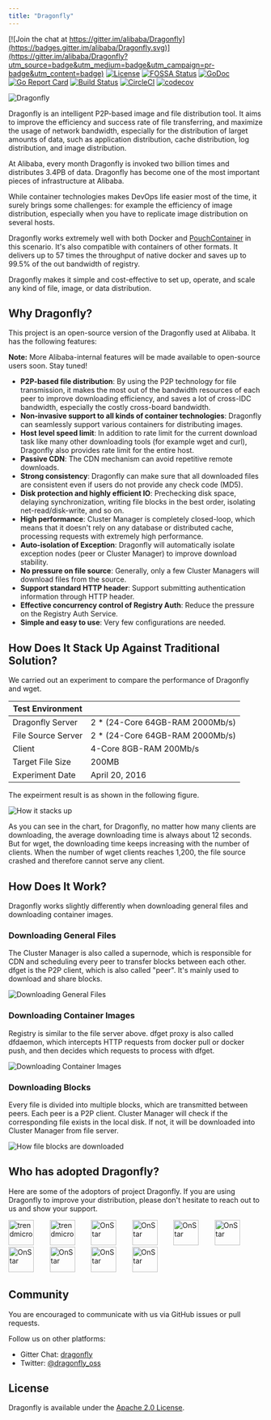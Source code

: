 ```yaml
---
title: "Dragonfly"
---
```


[![Join the chat at https://gitter.im/alibaba/Dragonfly](https://badges.gitter.im/alibaba/Dragonfly.svg)](https://gitter.im/alibaba/Dragonfly?utm_source=badge&utm_medium=badge&utm_campaign=pr-badge&utm_content=badge)
[![License](https://img.shields.io/badge/license-Apache%202-brightgreen.svg)](https://github.com/dragonflyoss/Dragonfly/blob/master/LICENSE)
[![FOSSA Status](https://app.fossa.io/api/projects/git%2Bgithub.com%2Falibaba%2FDragonfly.svg?type=shield)](https://app.fossa.io/projects/git%2Bgithub.com%2Falibaba%2FDragonfly?ref=badge_shield)
[![GoDoc](https://godoc.org/github.com/dragonflyoss/Dragonfly?status.svg)](https://godoc.org/github.com/dragonflyoss/Dragonfly)
[![Go Report Card](https://goreportcard.com/badge/github.com/dragonflyoss/Dragonfly)](https://goreportcard.com/report/github.com/dragonflyoss/Dragonfly)
[![Build Status](https://travis-ci.org/alibaba/Dragonfly.svg?branch=master)](https://travis-ci.org/alibaba/Dragonfly)
[![CircleCI](https://circleci.com/gh/alibaba/Dragonfly.svg?style=svg)](https://circleci.com/gh/alibaba/Dragonfly)
[![codecov](https://codecov.io/gh/alibaba/Dragonfly/branch/master/graph/badge.svg)](https://codecov.io/gh/alibaba/Dragonfly)

![Dragonfly](images/logo.png)

Dragonfly is an intelligent P2P-based image and file distribution tool. It aims to improve the efficiency and success rate of file transferring, and maximize the usage of network bandwidth, especially for the distribution of larget amounts of data, such as application distribution, cache distribution, log distribution, and image distribution.
<!--more-->

At Alibaba, every month Dragonfly is invoked two billion times and distributes 3.4PB of data. Dragonfly has become one of the most important pieces of infrastructure at Alibaba.

While container technologies makes DevOps life easier most of the time, it surely brings some challenges: for example the efficiency of image distribution, especially when you have to replicate image distribution on several hosts.

Dragonfly works extremely well with both Docker and [PouchContainer](https://github.com/dragonflyoss/pouch) in this scenario. It's also compatible with containers of other formats. It delivers up to 57 times the throughput of native docker and saves up to 99.5% of the out bandwidth of registry.

Dragonfly makes it simple and cost-effective to set up, operate, and scale any kind of file, image, or data distribution.

## Why Dragonfly?

This project is an open-source version of the Dragonfly used at Alibaba. It has the following features:

**Note:** More Alibaba-internal features will be made available to open-source users soon. Stay tuned!

- **P2P-based file distribution**: By using the P2P technology for file transmission, it makes the most out of the bandwidth resources of each peer to improve downloading efficiency,  and saves a lot of cross-IDC bandwidth, especially the costly cross-board bandwidth.
- **Non-invasive support to all kinds of container technologies**: Dragonfly can seamlessly support various containers for distributing images.
- **Host level speed limit**: In addition to rate limit for the current download task like many other downloading tools (for example wget and curl), Dragonfly also provides rate limit for the entire host.
- **Passive CDN**: The CDN mechanism can avoid repetitive remote downloads.
- **Strong consistency**: Dragonfly can make sure that all downloaded files are consistent even if users do not provide any check code (MD5).
- **Disk protection and highly efficient IO**: Prechecking disk space, delaying synchronization, writing file blocks in the best order, isolating net-read/disk-write, and so on.
- **High performance**: Cluster Manager is completely closed-loop, which means that it doesn't rely on any database or distributed cache, processing requests with extremely high performance.
- **Auto-isolation of Exception**: Dragonfly will automatically isolate exception nodes (peer or Cluster Manager) to improve download stability.
- **No pressure on file source**: Generally, only a few Cluster Managers will download files from the source.
- **Support standard HTTP header**: Support submitting authentication information through HTTP header.
- **Effective concurrency control of Registry Auth**: Reduce the pressure on the Registry Auth Service.
- **Simple and easy to use**: Very few configurations are needed.

## How Does It Stack Up Against Traditional Solution?

We carried out an experiment to compare the performance of Dragonfly and wget.

|Test Environment ||
|---|---|
|Dragonfly Server|2 * (24-Core 64GB-RAM 2000Mb/s)|
|File Source Server|2 * (24-Core 64GB-RAM 2000Mb/s)|
|Client|4-Core 8GB-RAM 200Mb/s|
|Target File Size|200MB|
|Experiment Date|April 20, 2016|

The expeirment result is as shown in the following figure.

![How it stacks up](images/performance.png)

As you can see in the chart, for Dragonfly, no matter how many clients are downloading, the average downloading time is always about 12 seconds. But for wget, the downloading time keeps increasing with the number of clients. When the number of wget clients reaches 1,200, the file source crashed and therefore cannot serve any client.

## How Does It Work?

Dragonfly works slightly differently when downloading general files and downloading container images.

### Downloading General Files

The Cluster Manager is also called a supernode, which is responsible for CDN and scheduling every peer to transfer blocks between each other. dfget is the P2P client, which is also called "peer". It's mainly used to download and share blocks.

![Downloading General Files](images/dfget.png)

### Downloading Container Images

Registry is similar to the file server above. dfget proxy is also called dfdaemon, which intercepts HTTP requests from docker pull or docker push, and then decides which requests to process with dfget.

![Downloading Container Images](images/dfget-combine-container.png)

### Downloading Blocks

Every file is divided into multiple blocks, which are transmitted between peers. Each peer is a P2P client. Cluster Manager will check if the corresponding file exists in the local disk. If not, it will be downloaded into Cluster Manager from file server.

![How file blocks are downloaded](images/distributing.png)

## Who has adopted Dragonfly?

Here are some of the adoptors of project Dragonfly. If you are using Dragonfly to improve your distribution, please don't hesitate to reach out to us and show your support.

<a href="https://www.alibabagroup.com" border="0" target="_blank"><img alt="trendmicro" src="images/adoptor_logo/AlibabaGroup.jpg" height="50"></a>&nbsp; &nbsp; &nbsp; &nbsp;
<a href="https://www.alibabacloud.com/zh" border="0" target="_blank"><img alt="trendmicro" src="images/adoptor_logo/AlibabaCloud.png" height="50"></a>&nbsp; &nbsp; &nbsp; &nbsp;
<a href="http://www.10086.cn/" border="0" target="_blank"><img alt="OnStar" src="images/adoptor_logo/ChinaMobile.png" height="50"></a>&nbsp; &nbsp; &nbsp; &nbsp;
<a href="https://www.antfin.com/" border="0" target="_blank"><img alt="OnStar" src="images/adoptor_logo/AntFinancial.png" height="50"></a>&nbsp; &nbsp; &nbsp; &nbsp;
<a href="https://www.cainiao.com/" border="0" target="_blank"><img alt="OnStar" src="images/adoptor_logo/CaiNiao.gif" height="50"></a>&nbsp; &nbsp; &nbsp; &nbsp;
<a href="http://www.iflytek.com/" border="0" target="_blank"><img alt="OnStar" src="images/adoptor_logo/iFLYTEK.jpeg" height="50"></a>&nbsp; &nbsp; &nbsp; &nbsp;
<a href="https://www.didiglobal.com" border="0" target="_blank"><img alt="OnStar" src="images/adoptor_logo/didi.png" height="50"></a>&nbsp; &nbsp; &nbsp; &nbsp;
<a href="https://www.meituan.com" border="0" target="_blank"><img alt="OnStar" src="images/adoptor_logo/meituan.png" height="50"></a>&nbsp; &nbsp; &nbsp; &nbsp;
<a href="https://www.amap.com/" border="0" target="_blank"><img alt="OnStar" src="images/adoptor_logo/amap.png" height="50"></a>&nbsp; &nbsp; &nbsp; &nbsp;
<a href="https://www.lazada.com/" border="0" target="_blank"><img alt="OnStar" src="images/adoptor_logo/lazada.png" height="50"></a>&nbsp; &nbsp; &nbsp; &nbsp;

## Community

You are encouraged to communicate with us via GitHub issues or pull requests.

Follow us on other platforms:

- Gitter Chat: [dragonfly](https://gitter.im/alibaba/Dragonfly)
- Twitter: [@dragonfly_oss](https://twitter.com/dragonfly_oss)

## License

Dragonfly is available under the [Apache 2.0 License](https://github.com/dragonflyoss/Dragonfly/blob/master/LICENSE).
